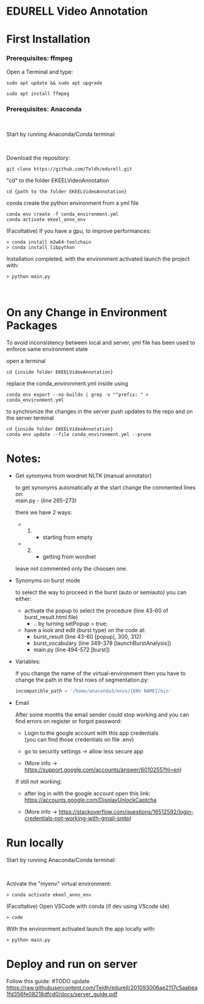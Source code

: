 # EDURELL Video Annotation

# First Installation

### Prerequisites: ffmpeg

Open a Terminal and type:
```    
sudo apt update && sudo apt upgrade
```
```
sudo apt install ffmpeg
```

### Prerequisites: Anaconda  

<br>

Start by running Anaconda/Conda terminal:

<br>

Download the repository:
```    
git clone https://github.com/Teldh/edurell.git
```

"cd" to the folder EKEELVideoAnnotation
```
cd {path to the folder EKEELVideoAnnotation}
```

conda create the python environment from a yml file
```
conda env create -f conda_environment.yml
conda activate ekeel_anno_env
```

(Facoltative) If you have a gpu, to improve performances:

    > conda install m2w64-toolchain
    > conda install libpython

Installation completed, with the environment activated launch the project with:

    > python main.py
    
<br>

# On any Change in Environment Packages 

To avoid inconsistency between local and server, yml file has been used to enforce same environment state

open a terminal
```
cd {inside folder EKEELVideoAnnotation}
```

replace the conda_environment.yml inside using
```
conda env export --no-builds | grep -v "^prefix: " > conda_environment.yml
```

to synchronize the changes in the server push updates to the repo and on the server terminal

```
cd {inside folder EKEELVideoAnnotation}
conda env update --file conda_environment.yml --prune
```

# Notes:
    
- Get synonyms from wordnet NLTK (manual annotator)

  to get synonyms automatically at the start change the commented lines on:   
  main.py - (line 265-273)

  there we have 2 ways: 
    * 1) - starting from empty
    * 2) - getting from wordnet   

  leave not commented only the choosen one.

- Synonyms on burst mode

  to select the way to proceed in the burst (auto or semiauto) you can either:
  - activate the popup to select the procedure (line 43-60 of burst_result.html file)  
    * .. by turning setPopup = true;
  - have a look and edit (burst type) on the code at:
    * burst_result (line 43-60 [popup], 300, 312)
    * burst_vocabulary (line 349-378 [launchBurstAnalysis])
    * main.py (line 494-572 [burst])   

- Variables:   

    If you change the name of the virtual-environment 
    then you have to change the path in the first rows of segmentation.py:
    
    ```python
    incompatible_path = '/home/anaconda3/envs/{ENV NAME}/bin'
    ```
- Email 

    After some months the email sender could stop working and you can find errors on register or forgot password:

    * Login to the google account with this app credentials   
    (you can find those credentials on file .env) 
    
    * go to security settings -> allow less secure app

    * (More info -> https://support.google.com/accounts/answer/6010255?hl=en)

    If still not working:

    * after log in with the google account open this link:  
      https://accounts.google.com/DisplayUnlockCaptcha

    * (More info -> https://stackoverflow.com/questions/16512592/login-credentials-not-working-with-gmail-smtp)

# Run locally

Start by running Anaconda/Conda terminal:

<br>

Activate the "myenv" virtual environment:

    > conda activate ekeel_anno_env

(Facoltative) Open VSCode with conda (if dev using VScode ide)

    > code

With the environment activated launch the app locally with:

    > python main.py

# Deploy and run on server

Follow this guide:
#TODO update
https://raw.githubusercontent.com/Teldh/edurell/201093006ae2117c5aabea1fd356fe08218dfcd0/docs/server_guide.pdf